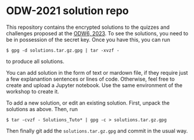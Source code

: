 # ODW-2021 solution repo

This repository contains the encrypted solutions to the quizzes and challenges proposed at the [ODW6, 2023](https://github.com/gw-odw/odw-2023). To see the solutions, you need to be in possession of the secret key. Once you have this, you can run
```
$ gpg -d solutions.tar.gz.gpg | tar -xvzf -
```
to produce all solutions.

You can add solution in the form of text or mardown file, if they require just a few explanantion sentences or lines of code. Otherwise, feel free to create and upload a Jupyter notebook. Use the same environment of the workshop to create it.

To add a new solution, or edit an existing solution. First, unpack the solutions as above. Then, run
```
$ tar -cvzf - Solutions_Tuto* | gpg -c > solutions.tar.gz.gpg
```
Then finally git add the `solutions.tar.gz.gpg` and commit in the usual way.

